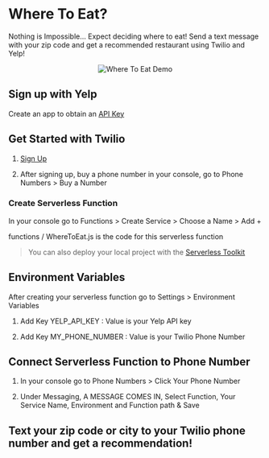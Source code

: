 # Where To Eat?

Nothing is Impossible... Expect deciding where to eat!
Send a text message with your zip code and get a recommended restaurant using Twilio and Yelp!

<div align="center">
<img src="assets/wheretoeat.gif" alt="Where To Eat Demo">
</div>

## Sign up with Yelp

Create an app to obtain an [API Key](https://www.yelp.com/developers)

## Get Started with Twilio

1. [Sign Up](https://www.twilio.com/try-twilio)

2. After signing up, buy a phone number in your console, go to Phone Numbers > Buy a Number

### Create Serverless Function

In your console go to Functions > Create Service > Choose a Name > Add + </br>

functions / WhereToEat.js is the code for this serverless function

> You can also deploy your local project with the [Serverless Toolkit](https://www.twilio.com/docs/labs/serverless-toolkit/deploying)

## Environment Variables

After creating your serverless function go to Settings > Environment Variables

1. Add Key YELP_API_KEY : Value is your Yelp API key

2. Add Key MY_PHONE_NUMBER : Value is your Twilio Phone Number

## Connect Serverless Function to Phone Number

1. In your console go to Phone Numbers > Click Your Phone Number

2. Under Messaging, A MESSAGE COMES IN, Select Function, Your Service Name, Environment and Function path & Save

## Text your zip code or city to your Twilio phone number and get a recommendation!
